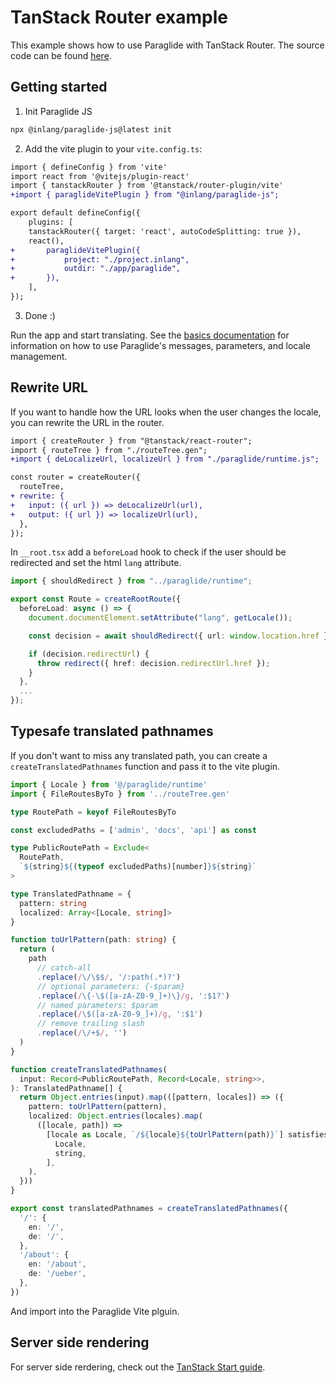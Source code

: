 # TanStack Router example

This example shows how to use Paraglide with TanStack Router. The source code can be found [here](https://github.com/opral/monorepo/tree/main/inlang/packages/paraglide/paraglide-js/examples/tanstack-router).

## Getting started

1. Init Paraglide JS

```bash
npx @inlang/paraglide-js@latest init
```

2. Add the vite plugin to your `vite.config.ts`:

```diff
import { defineConfig } from 'vite'
import react from '@vitejs/plugin-react'
import { tanstackRouter } from '@tanstack/router-plugin/vite'
+import { paraglideVitePlugin } from "@inlang/paraglide-js";

export default defineConfig({
	plugins: [
    tanstackRouter({ target: 'react', autoCodeSplitting: true }),
    react(),
+		paraglideVitePlugin({
+			project: "./project.inlang",
+			outdir: "./app/paraglide",
+		}),
	],
});
```

3. Done :)

Run the app and start translating. See the [basics documentation](https://inlang.com/m/gerre34r/library-inlang-paraglideJs/basics) for information on how to use Paraglide's messages, parameters, and locale management.

## Rewrite URL

If you want to handle how the URL looks when the user changes the locale, you can rewrite the URL in the router.

```diff
import { createRouter } from "@tanstack/react-router";
import { routeTree } from "./routeTree.gen";
+import { deLocalizeUrl, localizeUrl } from "./paraglide/runtime.js";

const router = createRouter({
  routeTree,
+ rewrite: {
+   input: ({ url }) => deLocalizeUrl(url),
+   output: ({ url }) => localizeUrl(url),
  },
});
```

In `__root.tsx` add a `beforeLoad` hook to check if the user should be redirected and set the html `lang` attribute.

```ts
import { shouldRedirect } from "../paraglide/runtime";

export const Route = createRootRoute({
  beforeLoad: async () => {
    document.documentElement.setAttribute("lang", getLocale());

    const decision = await shouldRedirect({ url: window.location.href });

    if (decision.redirectUrl) {
      throw redirect({ href: decision.redirectUrl.href });
    }
  },
  ...
});
```

## Typesafe translated pathnames

If you don't want to miss any translated path, you can create a `createTranslatedPathnames` function and pass it to the vite plugin.

```ts
import { Locale } from '@/paraglide/runtime'
import { FileRoutesByTo } from '../routeTree.gen'

type RoutePath = keyof FileRoutesByTo

const excludedPaths = ['admin', 'docs', 'api'] as const

type PublicRoutePath = Exclude<
  RoutePath,
  `${string}${(typeof excludedPaths)[number]}${string}`
>

type TranslatedPathname = {
  pattern: string
  localized: Array<[Locale, string]>
}

function toUrlPattern(path: string) {
  return (
    path
      // catch-all
      .replace(/\/\$$/, '/:path(.*)?')
      // optional parameters: {-$param}
      .replace(/\{-\$([a-zA-Z0-9_]+)\}/g, ':$1?')
      // named parameters: $param
      .replace(/\$([a-zA-Z0-9_]+)/g, ':$1')
      // remove trailing slash
      .replace(/\/+$/, '')
  )
}

function createTranslatedPathnames(
  input: Record<PublicRoutePath, Record<Locale, string>>,
): TranslatedPathname[] {
  return Object.entries(input).map(([pattern, locales]) => ({
    pattern: toUrlPattern(pattern),
    localized: Object.entries(locales).map(
      ([locale, path]) =>
        [locale as Locale, `/${locale}${toUrlPattern(path)}`] satisfies [
          Locale,
          string,
        ],
    ),
  }))
}

export const translatedPathnames = createTranslatedPathnames({
  '/': {
    en: '/',
    de: '/',
  },
  '/about': {
    en: '/about',
    de: '/ueber',
  },
})
```

And import into the Paraglide Vite plguin.

## Server side rendering

For server side rerdering, check out the [TanStack Start guide](https://inlang.com/m/gerre34r/library-inlang-paraglideJs/tanstack-start).
